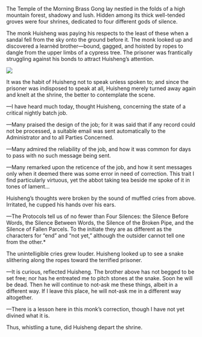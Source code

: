 The Temple of the Morning Brass Gong lay nestled in the
folds of a high mountain forest, shadowy and lush.  Hidden
among its thick well-tended groves were four shrines,
dedicated to four different gods of silence.

The monk Huisheng was paying his respects to the least
of these when a sandal fell from the sky onto the ground
before it.  The monk looked up and discovered a learnèd
brother—bound, gagged, and hoisted by ropes to dangle
from the upper limbs of a cypress tree.  The prisoner was
frantically struggling against his bonds to attract
Huisheng’s attention.

![](/pages/case-48/silence.jpg)

It was the habit of Huisheng not to speak
unless spoken to; and since the prisoner was indisposed
to speak at all, Huisheng merely turned away again and knelt at
the shrine, the better to contemplate the scene.

—I have heard much today, thought Huisheng,
concerning the state of a critical nightly batch job.

—Many praised the design of the job; for it was said
that if any record could not be processed, a suitable email
was sent automatically to the Administrator and to all
Parties Concerned.

—Many admired the reliability of the job, and how it was
common for days to pass with no such message being sent.

—Many remarked upon the reticence of the job, and how
it sent messages only when it deemed there was some error in
need of correction.  This trait I find particularly
virtuous, yet the abbot taking tea beside me spoke of it in
tones of lament...

Huisheng’s thoughts were broken by the sound of muffled cries
from above.  Irritated, he cupped his hands over his ears.

—The Protocols tell us of no fewer than Four Silences:
the Silence Before Words, the Silence Between Words, the
Silence of the Broken Pipe, and the Silence of Fallen
Parcels.  To the initiate they are as different as the
characters for “end” and “not yet,” although the outsider
cannot tell one from the other.*

The unintelligible cries grew louder.  Huisheng looked up to see
a snake slithering along the ropes toward the terrified
prisoner.

—It is curious, reflected Huisheng.  The brother
above has not begged to be set free; nor has he entreated me
to pitch stones at the snake.  Soon he will be dead.  Then
he will continue to not-ask me these things, albeit in a
different way.  If I leave this place, he will not-ask
me in a different way altogether.

—There is a lesson here in this monk’s correction,
though I have not yet divined what it is.

Thus, whistling a tune, did Huisheng depart the shrine.
